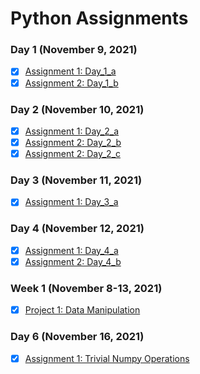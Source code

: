 # Python Assignments

### Day 1 (November 9, 2021)
- [x] <a href="https://github.com/SmoothVPR/Python-Assignments/tree/main/1-nov9/assignment_1">Assignment 1: Day_1_a</a>
- [x] <a href="https://github.com/SmoothVPR/Python-Assignments/tree/main/1-nov9/assignment_2">Assignment 2: Day_1_b</a>

### Day 2 (November 10, 2021)
- [x] <a href="https://github.com/smoothvpr/python-assignments/tree/main/2-nov10/assignment_1">Assignment 1: Day_2_a</a>
- [x] <a href="https://github.com/smoothvpr/python-assignments/tree/main/2-nov10/assignment_2">Assignment 2: Day_2_b</a>
- [x] <a href="https://github.com/smoothvpr/python-assignments/tree/main/2-nov10/assignment_3">Assignment 2: Day_2_c</a>

### Day 3 (November 11, 2021)
- [x] <a href="https://github.com/smoothvpr/python-assignments/tree/main/3-nov11">Assignment 1: Day_3_a</a>

### Day 4 (November 12, 2021)
- [x] <a href="https://github.com/smoothvpr/python-assignments/tree/main/4-nov12/assignment_1">Assignment 1: Day_4_a</a>
- [x] <a href="https://github.com/smoothvpr/python-assignments/tree/main/4-nov12/assignment_2">Assignment 2: Day_4_b</a>

### Week 1 (November 8-13, 2021)
- [x] <a href="https://github.com/smoothvpr/python-assignments/tree/main/5-week_1_project">Project 1: Data Manipulation</a>

### Day 6 (November 16, 2021)
- [x] <a href="https://github.com/smoothvpr/python-assignments/tree/main/6-nov16">Assignment 1: Trivial Numpy Operations</a>
